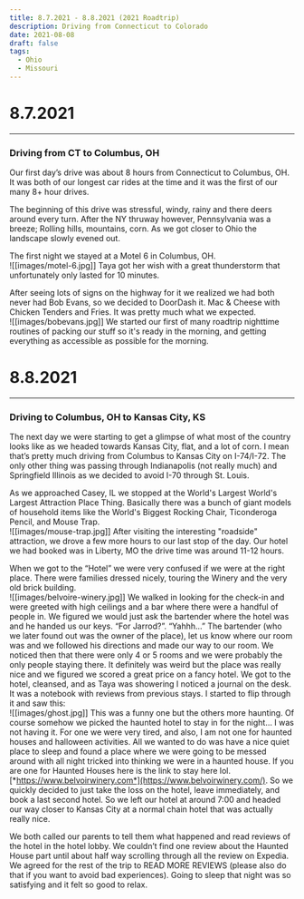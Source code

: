 ```yaml
---
title: 8.7.2021 - 8.8.2021 (2021 Roadtrip)
description: Driving from Connecticut to Colorado
date: 2021-08-08
draft: false
tags:
  - Ohio
  - Missouri
---
```

# 8.7.2021
-----------
### Driving from CT to Columbus, OH
Our first day’s drive was about 8 hours from Connecticut to Columbus, OH. It was both of our longest car rides at the time and it was the first of our many 8+ hour drives. 

The beginning of this drive was stressful, windy, rainy and there deers around every turn. After the NY thruway however, Pennsylvania was a breeze; Rolling hills, mountains, corn. As we got closer to Ohio the landscape slowly evened out. 

The first night we stayed at a Motel 6 in Columbus, OH.  
![[images/motel-6.jpg]]
Taya got her wish with a great thunderstorm that unfortunately only lasted for 10 minutes. 

After seeing lots of signs on the highway for it we realized we had both never had Bob Evans, so we decided to DoorDash it. Mac & Cheese with Chicken Tenders and Fries. It was pretty much what we expected.  
![[images/bobevans.jpg]]
We started our first of many roadtrip nighttime routines of packing our stuff so it's ready in the morning, and getting everything as accessible as possible for the morning.
# 8.8.2021
-----------
### Driving to Columbus, OH to Kansas City, KS
The next day we were starting to get a glimpse of what most of the country looks like as we headed towards Kansas City, flat, and a lot of corn. I mean that’s pretty much driving from Columbus to Kansas City on I-74/I-72. The only other thing was passing through Indianapolis (not really much) and Springfield Illinois as we decided to avoid I-70 through St. Louis.

As we approached Casey, IL we stopped at the World's Largest World's Largest Attraction Place Thing. Basically there was a bunch of giant models of household items like the World's Biggest Rocking Chair, Ticonderoga Pencil, and Mouse Trap.  
![[images/mouse-trap.jpg]]
After visiting the interesting "roadside" attraction, we drove a few more hours to our last stop of the day. Our hotel we had booked was in Liberty, MO the drive time was around 11-12 hours.

When we got to the “Hotel” we were very confused if we were at the right place. There were families dressed nicely, touring the Winery and the very old brick building.    
![[images/belvoire-winery.jpg]]
We walked in looking for the check-in and were greeted with high ceilings and a bar where there were a handful of people in. We figured we would just ask the bartender where the hotel was and he handed us our keys. “For Jarrod?”. “Yahhh...” The bartender (who we later found out was the owner of the place), let us know where our room was and we followed his directions and made our way to our room. We noticed then that there were only 4 or 5 rooms and we were probably the only people staying there. It definitely was weird but the place was really nice and we figured we scored a great price on a fancy hotel. We got to the hotel, cleansed, and as Taya was showering I noticed a journal on the desk. It was a notebook with reviews from previous stays. I started to flip through it and saw this:   
![[images/ghost.jpg]]
This was a funny one but the others more haunting. Of course somehow we picked the haunted hotel to stay in for the night… I was not having it. For one we were very tired, and also, I am not one for haunted houses and halloween activities. All we wanted to do was have a nice quiet place to sleep and found a place where we were going to be messed around with all night tricked into thinking we were in a haunted house. If you are one for Haunted Houses here is the link to stay here lol. [*https://www.belvoirwinery.com*](https://www.belvoirwinery.com/). So we quickly decided to just take the loss on the hotel, leave immediately, and book a last second hotel. So we left our hotel at around 7:00 and headed our way closer to Kansas City at a normal chain hotel that was actually really nice. 

We both called our parents to tell them what happened and read reviews of the hotel in the hotel lobby. We couldn’t find one review about the Haunted House part until about half way scrolling through all the review on Expedia. We agreed for the rest of the trip to READ MORE REVIEWS (please also do that if you want to avoid bad experiences). Going to sleep that night was so satisfying and it felt so good to relax.